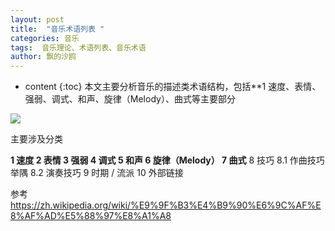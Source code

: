```yaml
---
layout: post
title:  "音乐术语列表 "
categories: 音乐
tags:  音乐理论、术语列表、音乐术语
author: 飘的沙鸥
---
```



* content
{:toc}
本文主要分析音乐的描述类术语结构，包括**1	速度、表情、强弱、调式、和声、旋律（Melody）、曲式等主要部分






![](https://i.imgur.com/LfOgqIA.png)

主要涉及分类

**1	速度
2	表情
3	强弱
4	调式
5	和声
6	旋律（Melody）
7	曲式**
8	技巧
8.1	作曲技巧举隅
8.2	演奏技巧
9	时期 / 流派
10	外部链接

参考
https://zh.wikipedia.org/wiki/%E9%9F%B3%E4%B9%90%E6%9C%AF%E8%AF%AD%E5%88%97%E8%A1%A8
